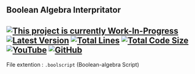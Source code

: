 Boolean Algebra Interpritator
---
[![This project is currently Work-In-Progress](https://img.shields.io/badge/Status-WIP-orange?style=flat-square)](https://img.shields.io/badge/Status-WIP-orange?style=flat-square)
[![Latest Version](https://img.shields.io/github/package-json/v/SuperNeon4ik/BooleanAlgebraInterpritator?label=Latest%20Version&style=flat-square)](https://img.shields.io/github/package-json/v/SuperNeon4ik/BooleanAlgebraInterpritator?label=Latest%20Version&style=flat-square)
[![Total Lines](https://img.shields.io/tokei/lines/github/SuperNeon4ik/BooleanAlgebraInterpritator?label=Total%20Lines&style=flat-square)](https://img.shields.io/tokei/lines/github/SuperNeon4ik/BooleanAlgebraInterpritator?label=Total%20Lines&style=flat-square)
[![Total Code Size](https://img.shields.io/github/languages/code-size/SuperNeon4ik/BooleanAlgebraInterpritator?label=Code%20Size&style=flat-square)](https://img.shields.io/github/languages/code-size/SuperNeon4ik/BooleanAlgebraInterpritator?label=Code%20Size&style=flat-square)
[![YouTube](https://img.shields.io/youtube/channel/subscribers/UCesTpB2QEv95GvMlA8cl41A?label=YouTube&style=flat-square)](https://www.youtube.com/channel/UCesTpB2QEv95GvMlA8cl41A?sub_confirmation=1)
[![GitHub](https://img.shields.io/github/followers/SuperNeon4ik?label=GitHub&style=flat-square)](https://github.com/SuperNeon4ik)
---
File extention : `.boolscript` (Boolean-algebra Script)